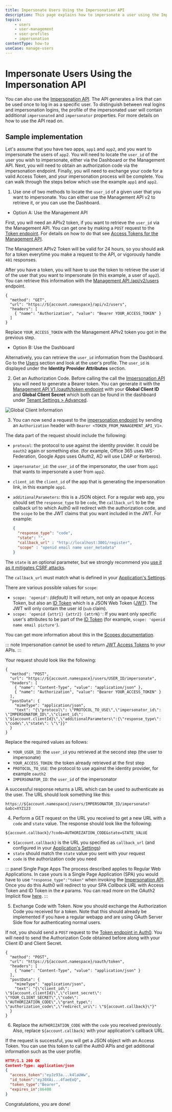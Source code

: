 ```yaml
---
title: Impersonate Users Using the Impersonation API
description: This page explains how to impersonate a user using the Impersonation API.
topics:
    - users
    - user-management
    - user-profiles
    - impersonation
contentType: how-to
useCase: manage-users
---
```


# Impersonate Users Using the Impersonation API

You can also use the [Impersonation API](/api/authentication/reference#impersonation). The API generates a link that can be used once to log in as a specific user. To distinguish between real logins and impersonation logins, the profile of the impersonated user will contain additional `impersonated` and `impersonator` properties. For more details on how to use the API read on.

## Sample implementation

Let's assume that you have two apps, `app1` and `app2`, and you want to impersonate the users of `app2`. You will need to locate the `user_id` of the user you wish to impersonate, either via the Dashboard or the Management API. Next, you will need to obtain an authorization code via the impersonation endpoint. Finally, you will need to exchange your code for a valid Access Token, and your impersonation process will be complete. You can walk through the steps below which use the example `app1` and `app2`.

1. Use one of two methods to locate the `user_id` of a given user that you want to impersonate. You can either use the Management API v2 to retrieve it, or you can use the Dashboard.

* Option A: Use the Management API

First, you will need an APIv2 token, if you want to retrieve the `user_id` via the Management API. You can get one by making a `POST` request to the [Token endpoint](/api/authentication#client-credentials). For details on how to do that see [Access Tokens for the Management API](/api/management/v2/concepts/tokens).

The Management APIv2 Token will be valid for 24 hours, so you should ask for a token everytime you make a request to the API, or vigorously handle `401` responses.

After you have a token, you will have to use the token to retrieve the user id of the user that you want to impersonate (in this example, a user of `app2`). You can retrieve this information with the [Management API /api/v2/users](/api/management/v2#!/Users/get_users) endpoint.

```har
{
  "method": "GET",
  "url": "https://${account.namespace}/api/v2/users",
  "headers": [
    { "name": "Authorization", "value": "Bearer YOUR_ACCESS_TOKEN" }
  ]
}
```

Replace `YOUR_ACCESS_TOKEN` with the Management APIv2 token you got in the previous step.

* Option B: Use the Dashboard

Alternatively, you can retrieve the `user_id` information from the Dashboard. Go to the [Users](${manage_url}/#/users) section and look at the user's profile. The `user_id` is displayed under the **Identity Provider Attributes** section.

2. Get an Authorization Code. Before calling the call the [Impersonation API](/api/authentication/reference#impersonation) you will need to generate a Bearer token. You can generate it with the [Management API V1 /oauth/token endpoint](/api/management/v1#authentication) with your **Global Client ID** and **Global Client Secret** which both can be found in the dashboard under [Tenant Settings > Advanced](${manage_url}/#/tenant/advanced).

![Global Client Information](/media/articles/user-profile/global-client-info.png)

3. You can now send a request to the [impersonation endpoint](/api/authentication/reference#impersonation) by sending an `Authorization` header with `Bearer <TOKEN_FROM_MANAGEMENT_API_V1>`.

The data part of the request should include the following:

- `protocol`: the protocol to use against the identity provider. It could be `oauth2` again or something else. (for example, Office 365 uses WS-Federation, Google Apps uses OAuth2, AD will use LDAP or Kerberos).

- `impersonator_id`: the `user_id` of the impersonator, the user from `app1` that wants to impersonate a user from `app2`.

- `client_id`: the `client_id` of the app that is generating the impersonation link, in this example `app1`.

- `additionalParameters`: this is a JSON object. For a regular web app, you should set the `response_type` to be `code`, the `callback_url` to be the callback url to which Auth0 will redirect with the authorization code, and the `scope` to be the JWT claims that you want included in the JWT. For example:
  ```json
  {
    "response_type": "code",
    "state": "",
    "callback_url" : "http://localhost:3001/register",
    "scope" : "openid email name user_metadata"
  }
  ```

The `state` is an optional parameter, but we strongly recommend you [use it as it mitigates CSRF attacks](/protocols/oauth2/oauth-state).

The `callback_url` must match what is defined in your [Application's Settings](${manage_url}/#/applications/${account.clientId}/settings).

There are various possible values for `scope`:

- `scope: 'openid'`: _(default)_ It will return, not only an opaque Access Token, but also an [ID Token](/tokens/id-token) which is a JSON Web Token ([JWT](/jwt)). The JWT will only contain the user id (`sub` claim).
- `scope: 'openid {attr1} {attr2} {attrN}'`: If you want only specific user's attributes to be part of the [ID Token](/tokens/id-token) (for example, `scope: 'openid name email picture'`).

You can get more information about this in the [Scopes documentation](/scopes).

::: note
Impersonation cannot be used to return [JWT Access Tokens](/tokens/concepts/overview-access-tokens) to your APIs.
:::

Your request should look like the following:

```har
{
  "method": "POST",
  "url": "https://${account.namespace}/users/USER_ID/impersonate",
  "headers": [
    { "name": "Content-Type", "value": "application/json" },
    { "name": "Authorization", "value": "Bearer YOUR_ACCESS_TOKEN" }
  ],
  "postData": {
    "mimeType": "application/json",
    "text": "{\"protocol\": \"PROTOCOL_TO_USE\",\"impersonator_id\": \"IMPERSONATOR_ID\",\"client_id\": \"${account.clientId}\",\"additionalParameters\":{\"response_type\": \"code\",\"state\": \"\"}}"
  }
}
```

Replace the required values as follows:

- `YOUR_USER_ID`: the `user_id` you retrieved at the second step (the user to impersonate)
- `YOUR_ACCESS_TOKEN`: the token already retrieved at the first step
- `PROTOCOL_TO_USE`: the protocol to use against the identity provider, for example `oauth2`
- `IMPERSONATOR_ID`: the `user_id` of the impersonator

A successful response returns a URL which can be used to authenticate as the user. The URL should look something like this:

```text
https://${account.namespace}/users/IMPERSONATOR_ID/impersonate?&abc=XYZ123
```

4. Perform a GET request on the URL you received to get a new URL with a `code` and `state` value. The response should look like the following:

```text
${account.callback}/?code=AUTHORIZATION_CODE&state=STATE_VALUE
```

- `${account.callback}` is the URL you specified as `callback_url` (and configured in your [Application's Settings](${manage_url}/#/applications/${account.clientId}/settings))
- `state` should match the `state` value you sent with your request
- `code` is the authorization code you need

::: panel Single Page Apps
The process described applies to Regular Web Applications. In case yours is a Single Page Application (SPA) you would have to use `"response_type":"token"` when invoking the [Impersonation API](/api/authentication/reference#impersonation). Once you do this Auth0 will redirect to your SPA _Callback URL_ with Access Token and ID Token in the `#` params. You can read more on the OAuth2 Implicit flow [here](/protocols/oauth2/oauth-implicit-protocol).
:::

5. Exchange Code with Token. Now you should exchange the Authorization Code you received for a token. Note that this should already be implemented if you have a regular webapp and are using OAuth Server Side flow for authenticating normal users.

If not, you should send a `POST` request to the [Token endpoint in Auth0](/api/authentication#authorization-code). You will need to send the Authorization Code obtained before along with your Client ID and Client Secret.

```har
{
  "method": "POST",
  "url": "https://${account.namespace}/oauth/token",
  "headers": [
    { "name": "Content-Type", "value": "application/json" }
  ],
  "postData": {
    "mimeType": "application/json",
    "text": "{\"client_id\": \"${account.clientId}\",\"client_secret\": \"YOUR_CLIENT_SECRET\",\"code\": \"AUTHORIZATION_CODE\",\"grant_type\": \"authorization_code\",\"redirect_uri\": \"${account.callback}\"}"
  }
}
```

6. Replace the `AUTHORIZATION_CODE` with the `code` you received previously. Also, replace `${account.callback}` with your application's callback URL. 

If the request is successful, you will get a JSON object with an Access Token. You can use this token to call the Auth0 APIs and get additional information such as the user profile.

```json
HTTP/1.1 200 OK
Content-Type: application/json
{
  "access_token":"eyJz93a...k4laUWw",
  "id_token":"eyJ0XAi...4faeEoQ",
  "token_type":"Bearer",
  "expires_in":86400
}
```

Congratulations, you are done!
